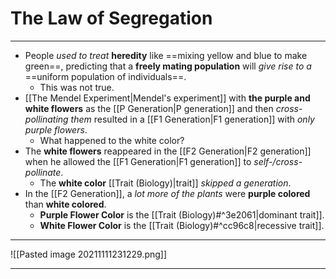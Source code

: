 # The Law of Segregation
---
- People *used to treat* **heredity** like ==mixing yellow and blue to make green==, predicting that a **freely mating population** will *give rise to a* ==uniform population of individuals==.
	- This was not true.
- [[The Mendel Experiment|Mendel's experiment]] with **the purple and white flowers** as the [[P Generation|P generation]] and then *cross-pollinating them* resulted in a [[F1 Generation|F1 generation]] with *only purple flowers*.
	- What happened to the white color?
- The **white flowers** reappeared in the [[F2 Generation|F2 generation]] when he allowed the [[F1 Generation|F1 generation]] to *self-/cross-pollinate*.
	- The **white color** [[Trait (Biology)|trait]] *skipped a generation*.
- In the [[F2 Generation]], a *lot more of the plants* were **purple colored** than **white colored**.
	- **Purple Flower Color** is the [[Trait (Biology)#^3e2061|dominant trait]].
	- **White Flower Color** is the [[Trait (Biology)#^cc96c8|recessive trait]].

---
![[Pasted image 20211111231229.png]]

---